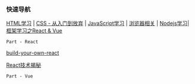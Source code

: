### <span id="top">快速导航</span>

[HTML学习](./knowledge-map/fe/html.md) | [CSS - 从入门到放弃](./knowledge-map/fe/css.md) | [JavaScript学习](./knowledge-map/fe/javascript.md) | [浏览器相关](./knowledge-map/fe/browser.md) | [Nodejs学习](./knowledge-map/fe/nodejs.md)| [框架学习之React & Vue](./knowledge-map/fe/react-vue.md)

`Part - React`

[build-your-own-react](https://pomb.us/build-your-own-react/)

[React技术揭秘](https://react.iamkasong.com/)

`Part - Vue`

